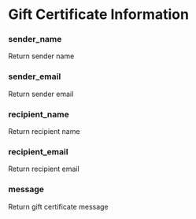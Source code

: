 # Gift Certificate Information

### sender\_name

Return sender name



### sender\_email

Return sender email



### recipient\_name

Return recipient name



### recipient\_email

Return recipient email



### message

Return gift certificate message

